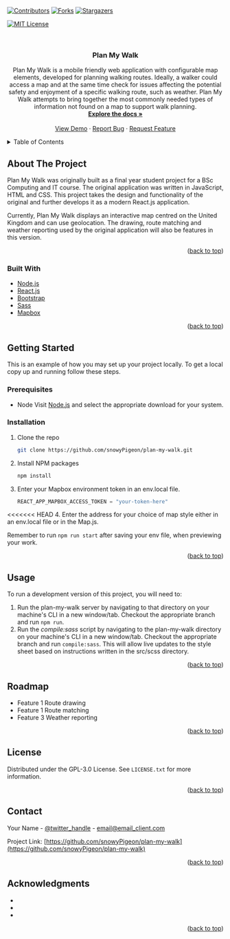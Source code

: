<div id="top"></div>
<!--
*** Thanks for checking out the Best-README-Template. If you have a suggestion
*** that would make this better, please fork the repo and create a pull request
*** or simply open an issue with the tag "enhancement".
*** Don't forget to give the project a star!
*** Thanks again! Now go create something AMAZING! :D
-->

<!-- PROJECT SHIELDS -->
<!--
*** I'm using markdown "reference style" links for readability.
*** Reference links are enclosed in brackets [ ] instead of parentheses ( ).
*** See the bottom of this document for the declaration of the reference variables
*** for contributors-url, forks-url, etc. This is an optional, concise syntax you may use.
*** https://www.markdownguide.org/basic-syntax/#reference-style-links
-->

[![Contributors][contributors-shield]][contributors-url]
[![Forks][forks-shield]][forks-url]
[![Stargazers][stars-shield]][stars-url]
<!-- [![Issues][issues-shield]][issues-url] -->
[![MIT License][license-shield]][license-url]
<!-- [![LinkedIn][linkedin-shield]][linkedin-url]  -->

<!-- PROJECT LOGO -->
<br />
<div align="center">
  <!-- <a href="https://github.com/snowyPigeon/plan-my-walk">
    <img src="images/temp-logo.png" alt="Logo" width="80" height="80">
  </a> -->

<h3 align="center">Plan My Walk</h3>

  <p align="center">
    Plan My Walk is a mobile friendly web application with configurable map elements, developed for planning walking routes. Ideally, a walker could access a map and at the same time check for issues affecting the potential safety and enjoyment of a specific walking route, such as weather. Plan My Walk attempts to bring together the most commonly needed types of information not found on a map to support walk planning.
    <br />
    <a href="https://github.com/snowyPigeon/plan-my-walk"><strong>Explore the docs »</strong></a>
    <br />
    <br />
    <a href="https://github.com/snowyPigeon/plan-my-walk">View Demo</a>
    ·
    <a href="https://github.com/snowyPigeon/plan-my-walk/issues">Report Bug</a>
    ·
    <a href="https://github.com/snowyPigeon/plan-my-walk/issues">Request Feature</a>
  </p>
</div>

<!-- TABLE OF CONTENTS -->
<details>
  <summary>Table of Contents</summary>
  <ol>
    <li>
      <a href="#about-the-project">About The Project</a>
      <ul>
        <li><a href="#built-with">Built With</a></li>
      </ul>
    </li>
    <li>
      <a href="#getting-started">Getting Started</a>
      <ul>
        <li><a href="#prerequisites">Prerequisites</a></li>
        <li><a href="#installation">Installation</a></li>
      </ul>
    </li>
    <li><a href="#usage">Usage</a></li>
    <li><a href="#roadmap">Roadmap</a></li>
    <li><a href="#contributing">Contributing</a></li>
    <li><a href="#license">License</a></li>
    <li><a href="#contact">Contact</a></li>
    <li><a href="#acknowledgments">Acknowledgments</a></li>
  </ol>
</details>

<!-- ABOUT THE PROJECT -->

## About The Project

<p>Plan My Walk was originally built as a final year student project for a BSc Computing and IT course. The original application was written in JavaScript, HTML and CSS. This project takes the design and functionality of the original and further develops it as a modern React.js application.</p>
<p>Currently, Plan My Walk displays an interactive map centred on the United Kingdom and can use geolocation. The drawing, route matching and weather reporting used by the original application will also be features in this version. </p>

<!-- [![Product Name Screen Shot][product-screenshot]](https://example.com) -->

<!-- Here's a blank template to get started: To avoid retyping too much info. Do a search and replace with your text editor for the following: `github_username`, `repo_name`, `twitter_handle`, `linkedin_username`, `email`, `email_client`, `project_title`, `project_description` -->

<p align="right">(<a href="#top">back to top</a>)</p>

### Built With

- [Node.js](https://nodejs.org/en/)
- [React.js](https://reactjs.org/)
- [Bootstrap](https://getbootstrap.com)
- [Sass](https://sass-lang.com/dart-sass)
- [Mapbox](https://www.mapbox.com/) 

<p align="right">(<a href="#top">back to top</a>)</p>

<!-- GETTING STARTED -->

## Getting Started

This is an example of how you may set up your project locally.
To get a local copy up and running follow these steps.

### Prerequisites

- Node
  Visit [Node.js](https://nodejs.org/en/download/) and select the appropriate download for your system.

### Installation

1. Clone the repo
   ```sh
   git clone https://github.com/snowyPigeon/plan-my-walk.git
   ```
2. Install NPM packages
   ```sh
   npm install
   ```
3. Enter your Mapbox environment token in an env.local file.
   ```js
   REACT_APP_MAPBOX_ACCESS_TOKEN = "your-token-here"
   ```
<<<<<<< HEAD
4. Enter the address for your choice of map style either in an env.local file or in the Map.js.

Remember to run `npm run start` after saving your env file, when previewing your work.

<p align="right">(<a href="#top">back to top</a>)</p>

<!-- USAGE EXAMPLES -->

## Usage

To run a development version of this project, you will need to: 
1. Run the plan-my-walk server by navigating to that directory on your machine's CLI in a new window/tab. Checkout the appropriate branch and run `npm run`. 
2. Run the *compile:sass* script by navigating to the plan-my-walk directory on your machine's CLI in a new window/tab. Checkout the appropriate branch and run `compile:sass`. This will allow live updates to the style sheet based on instructions written in the src/scss directory.


<!-- Use this space to show useful examples of how a project can be used. Additional screenshots, code examples and demos work well in this space. You may also link to more resources. -->

<!-- _For more examples, please refer to the [Documentation](https://example.com)_ -->

<p align="right">(<a href="#top">back to top</a>)</p>

<!-- ROADMAP -->

## Roadmap

-  Feature 1 Route drawing
-  Feature 1 Route matching
-  Feature 3 Weather reporting

<!-- See the [open2issues](https://github.com/snowyPigeon/plan-my-walk/issues) for a full list of proposed features (and known issues). -->

<p align="right">(<a href="#top">back to top</a>)</p>

<!-- CONTRIBU3ING -->

<!-- ## Contributing

Contributions are what make the open source community such an amazing place to learn, inspire, and create. Any contributions you make are **greatly appreciated**.

If you have a suggestion that would make this better, please fork the repo and create a pull request. You can also simply open an issue with the tag "enhancement".
Don't forget to give the project a star! Thanks again!


1. Fork the Project
1. Create your Feature Branch (`git checkout -b feature/AmazingFeature`)
3. Commit your Changes (`git commit -m 'Add some AmazingFeature'`)
4. Push to the Branch (`git push origin feature/AmazingFeature`)
5. Open a Pull Request2
<p align="right">(<a href="#top">back to top</a>)</p> -->

<!-- LICENSE -->
## License

Distributed under the GPL-3.0 License. See `LICENSE.txt` for more information.

<p align="right">(<a href="#top">back to top</a>)</p>

<!-- CONTACT -->

## Contact

Your Name - [@twitter_handle](https://twitter.com/twitter_handle) - email@email_client.com

Project Link: [https://github.com/snowyPigeon/plan-my-walk](https://github.com/snowyPigeon/plan-my-walk)

<p align="right">(<a href="#top">back to top</a>)</p>

<!-- ACKNOWLEDGMENTS -->

## Acknowledgments

- []()
- []()
- []()

<p align="right">(<a href="#top">back to top</a>)</p>

<!-- MARKDOWN LINKS & IMAGES -->
<!-- https://www.markdownguide.org/basic-syntax/#reference-style-links -->

[contributors-shield]: https://img.shields.io/github/contributors/snowyPigeon/plan-my-walk.svg?style=for-the-badge
[contributors-url]: https://github.com/snowyPigeon/plan-my-walk/graphs/contributors
[forks-shield]: https://img.shields.io/github/forks/snowyPigeon/plan-my-walk.svg?style=for-the-badge
[forks-url]: https://github.com/snowyPigeon/plan-my-walk/network/members
[stars-shield]: https://img.shields.io/github/stars/snowyPigeon/plan-my-walk.svg?style=for-the-badge
[stars-url]: https://github.com/snowyPigeon/plan-my-walk/stargazers
[issues-shield]: https://img.shields.io/github/issues/snowyPigeon/plan-my-walk.svg?style=for-the-badge
[issues-url]: https://github.com/snowyPigeon/plan-my-walk/issues
[license-shield]: https://img.shields.io/github/license/snowyPigeon/plan-my-walk.svg?style=for-the-badge
[license-url]: https://github.com/snowyPigeon/plan-my-walk/blob/master/LICENSE.txt
[linkedin-shield]: https://img.shields.io/badge/-LinkedIn-black.svg?style=for-the-badge&logo=linkedin&colorB=555
[linkedin-url]: https://linkedin.com/in/linkedin_username
[product-screenshot]: images/screenshot.png
